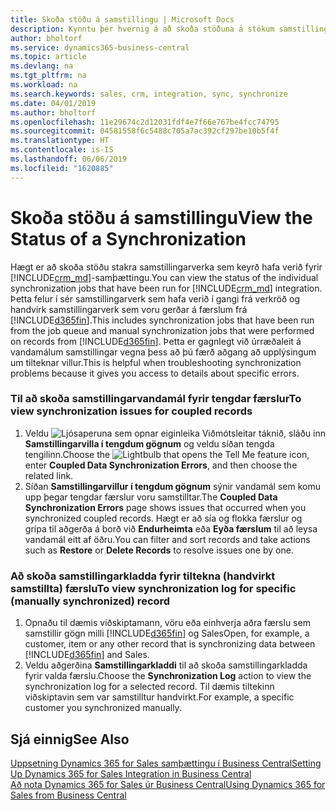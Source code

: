 ```yaml
---
title: Skoða stöðu á samstillingu | Microsoft Docs
description: Kynntu þér hvernig á að skoða stöðuna á stökum samstillingarverkum.
author: bholtorf
ms.service: dynamics365-business-central
ms.topic: article
ms.devlang: na
ms.tgt_pltfrm: na
ms.workload: na
ms.search.keywords: sales, crm, integration, sync, synchronize
ms.date: 04/01/2019
ms.author: bholtorf
ms.openlocfilehash: 11e29674c2d12031fdf4e7f66e767be4fcc74795
ms.sourcegitcommit: 04581558f6c5488c705a7ac392cf297be10b5f4f
ms.translationtype: HT
ms.contentlocale: is-IS
ms.lasthandoff: 06/06/2019
ms.locfileid: "1620885"
---
```

# <a name="view-the-status-of-a-synchronization"></a><span data-ttu-id="a35c4-103">Skoða stöðu á samstillingu</span><span class="sxs-lookup"><span data-stu-id="a35c4-103">View the Status of a Synchronization</span></span>
<span data-ttu-id="a35c4-104">Hægt er að skoða stöðu stakra samstillingarverka sem keyrð hafa verið fyrir [!INCLUDE[crm_md](includes/crm_md.md)]-samþættingu.</span><span class="sxs-lookup"><span data-stu-id="a35c4-104">You can view the status of the individual synchronization jobs that have been run for [!INCLUDE[crm_md](includes/crm_md.md)] integration.</span></span> <span data-ttu-id="a35c4-105">Þetta felur í sér samstillingarverk sem hafa verið í gangi frá verkröð og handvirk samstillingarverk sem voru gerðar á færslum frá [!INCLUDE[d365fin](includes/d365fin_md.md)].</span><span class="sxs-lookup"><span data-stu-id="a35c4-105">This includes synchronization jobs that have been run from the job queue and manual synchronization jobs that were performed on records from [!INCLUDE[d365fin](includes/d365fin_md.md)].</span></span> <span data-ttu-id="a35c4-106">Þetta er gagnlegt við úrræðaleit á vandamálum samstillingar vegna þess að þú færð aðgang að upplýsingum um tilteknar villur.</span><span class="sxs-lookup"><span data-stu-id="a35c4-106">This is helpful when troubleshooting synchronization problems because it gives you access to details about specific errors.</span></span>

### <a name="to-view-synchronization-issues-for-coupled-records"></a><span data-ttu-id="a35c4-107">Til að skoða samstillingarvandamál fyrir tengdar færslur</span><span class="sxs-lookup"><span data-stu-id="a35c4-107">To view synchronization issues for coupled records</span></span>
1. <span data-ttu-id="a35c4-108">Veldu ![Ljósaperuna sem opnar eiginleika Viðmótsleitar](media/ui-search/search_small.png "Segðu mér hvað þú vilt gera") táknið, sláðu inn **Samstillingarvilla í tengdum gögnum** og veldu síðan tengda tengilinn.</span><span class="sxs-lookup"><span data-stu-id="a35c4-108">Choose the ![Lightbulb that opens the Tell Me feature](media/ui-search/search_small.png "Tell me what you want to do") icon, enter **Coupled Data Synchronization Errors**, and then choose the related link.</span></span>
2. <span data-ttu-id="a35c4-109">Síðan **Samstillingarvillur í tengdum gögnum** sýnir vandamál sem komu upp þegar tengdar færslur voru samstilltar.</span><span class="sxs-lookup"><span data-stu-id="a35c4-109">The **Coupled Data Synchronization Errors** page shows issues that occurred when you synchronized coupled records.</span></span> <span data-ttu-id="a35c4-110">Hægt er að sía og flokka færslur og grípa til aðgerða á borð við **Endurheimta** eða **Eyða færslum** til að leysa vandamál eitt af öðru.</span><span class="sxs-lookup"><span data-stu-id="a35c4-110">You can filter and sort records and take actions such as **Restore** or **Delete Records** to resolve issues one by one.</span></span>

### <a name="to-view-synchronization-log-for-specific-manually-synchronized-record"></a><span data-ttu-id="a35c4-111">Að skoða samstillingarkladda fyrir tiltekna (handvirkt samstillta) færslu</span><span class="sxs-lookup"><span data-stu-id="a35c4-111">To view synchronization log for specific (manually synchronized) record</span></span>
1. <span data-ttu-id="a35c4-112">Opnaðu til dæmis viðskiptamann, vöru eða einhverja aðra færslu sem samstillir gögn milli [!INCLUDE[d365fin](includes/d365fin_md.md)] og Sales</span><span class="sxs-lookup"><span data-stu-id="a35c4-112">Open, for example, a customer, item or any other record that is synchronizing data between [!INCLUDE[d365fin](includes/d365fin_md.md)] and Sales.</span></span>
2. <span data-ttu-id="a35c4-113">Veldu aðgerðina **Samstillingarkladdi** til að skoða samstillingarkladda fyrir valda færslu.</span><span class="sxs-lookup"><span data-stu-id="a35c4-113">Choose the **Synchronization Log** action to view the synchronization log for a selected record.</span></span> <span data-ttu-id="a35c4-114">Til dæmis tiltekinn viðskiptavin sem var samstilltur handvirkt.</span><span class="sxs-lookup"><span data-stu-id="a35c4-114">For example, a specific customer you synchronized manually.</span></span>

## <a name="see-also"></a><span data-ttu-id="a35c4-115">Sjá einnig</span><span class="sxs-lookup"><span data-stu-id="a35c4-115">See Also</span></span>  
[<span data-ttu-id="a35c4-116">Uppsetning Dynamics 365 for Sales samþættingu í Business Central</span><span class="sxs-lookup"><span data-stu-id="a35c4-116">Setting Up Dynamics 365 for Sales Integration in Business Central</span></span>](admin-setting-up-integration-with-dynamics-sales.md)  
[<span data-ttu-id="a35c4-117">Að nota Dynamics 365 for Sales úr Business Central</span><span class="sxs-lookup"><span data-stu-id="a35c4-117">Using Dynamics 365 for Sales from Business Central</span></span>](marketing-integrate-dynamicscrm.md)

